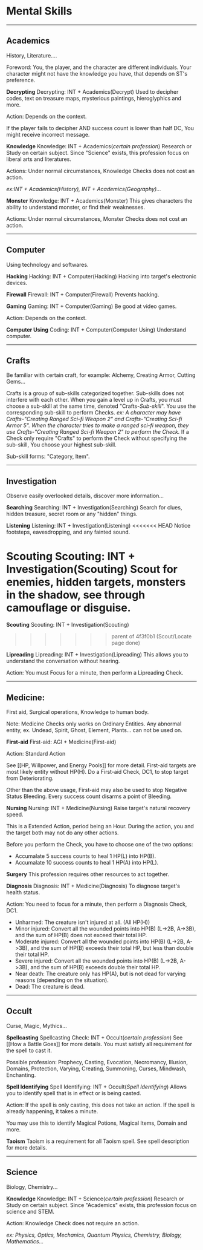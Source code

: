 # Mental Skills
---

## Academics
History, Literature....

Foreword: You, the player, and the character are different individuals. Your character might not have the knowledge you have, that depends on ST's preference.


**Decrypting**
Decrypting: INT + Academics(Decrypt)
Used to decipher codes, text on treasure maps, mysterious paintings, hieroglyphics and more.

Action: Depends on the context.

If the player fails to decipher AND success count is lower than half DC, You might receive incorrect message.


**Knowledge**
Knowledge: INT + Academics(*certain profession*)
Research or Study on certain subject. Since "Science" exists, this profession focus on liberal arts and literatures.

Actions: Under normal circumstances, Knowledge Checks does not cost an action.

*ex:INT + Academics(History), INT + Academics(Geography)...*

**Monster**
Knowledge: INT + Academics(Monster)
This gives characters the ability to understand monster, or find their weaknesses.

Actions: Under normal circumstances, Monster Checks does not cost an action.

---

## Computer
Using technology and softwares.

**Hacking**
Hacking: INT + Computer(Hacking)
Hacking into target's electronic devices.

**Firewall**
Firewall: INT + Computer(Firewall)
Prevents hacking.

**Gaming**
Gaming: INT + Computer(Gaming)
Be good at video games.

Action: Depends on the context.

**Computer Using**
Coding: INT + Computer(Computer Using)
Understand computer.


---

## Crafts
Be familiar with certain craft, for example: Alchemy, Creating Armor, Cutting Gems...

Crafts is a group of sub-skills categorized together. Sub-skills does not interfere with each other.
When you gain a level up in Crafts, you must choose a sub-skill at the same time, denoted "Crafts-*Sub-skill*". You use the corresponding sub-skill to perform Checks.
*ex: A character may have Crafts-"Creating Ranged Sci-fi Weapon 2" and Crafts-"Creating Sci-fi Armor 5". When the character tries to make a ranged sci-fi weapon, they use Crafts-"Creating Ranged Sci-fi Weapon 2" to perform the Check.*
If a Check only require "Crafts" to perform the Check without specifying the sub-skill, You choose your highest sub-skill.  

Sub-skill forms: "Category, Item".

---

## Investigation
Observe easily overlooked details, discover more information...

**Searching**
Searching: INT + Investigation(Searching)
Search for clues, hidden treasure, secret room or any "hidden" things.

**Listening**
Listening: INT + Investigation(Listening)
<<<<<<< HEAD
Notice footsteps, eavesdropping, and any fainted sound.

**Scouting**
Scouting: INT + Investigation(Scouting)
Scout for enemies, hidden targets, monsters in the shadow, see through camouflage or disguise.
=======

**Scouting**
Scouting: INT + Investigation(Scouting)
>>>>>>> parent of 4f3f0b1 (Scout/Locate page done)

**Lipreading**
Lipreading: INT + Investigation(Lipreading)
This allows you to understand the conversation without hearing.

Action: You must Focus for a minute, then perform a Lipreading Check.

---

## Medicine:
First aid, Surgical operations, Knowledge to human body.

Note: Medicine Checks only works on Ordinary Entities. Any abnormal entity, ex. Undead, Spirit, Ghost, Element, Plants... can not be used on.


**First-aid**
First-aid: AGI + Medicine(First-aid)

Action: Standard Action

See [[HP, Willpower, and Energy Pools]] for more detail. First-aid targets are most likely entity without HP(H). Do a First-aid Check, DC1, to stop target from Deteriorating.

Other than the above usage, First-aid may also be used to stop Negative Status Bleeding. Every success count disarms a point of Bleeding.

**Nursing**
Nursing: INT + Medicine(Nursing)
Raise target's natural recovery speed.

This is a Extended Action, period being an Hour. During the action, you and the target both may not do any other actions.

Before you perform the Check, you have to choose one of the two options:
- Accumalate 5 success counts to heal 1 HP(L) into HP(B).
- Accumalate 10 success counts to heal 1 HP(A) into HP(L).

**Surgery**
This profession requires other resources to act together.


**Diagnosis**
Diagnosis: INT + Medicine(Diagnosis)
To diagnose target's health status.

Action: You need to focus for a minute, then perform a Diagnosis Check, DC1.

- Unharmed: The creature isn't injured at all. (All HP(H))
- Minor injured: Convert all the wounded points into HP(B) (L->2B, A->3B), and the sum of HP(B) does not exceed their total HP.
- Moderate injured: Convert all the wounded points into HP(B) (L->2B, A->3B), and the sum of HP(B) exceeds their total HP, but less than double their total HP.
- Severe injured: Convert all the wounded points into HP(B) (L->2B, A->3B), and the sum of HP(B) exceeds double their total HP.
- Near death: The creature only has HP(A), but is not dead for varying reasons (depending on the situation).
- Dead: The creature is dead.



---

## Occult
Curse, Magic, Mythics...

**Spellcasting**
Spellcasting Check: INT + Occult(*certain profession*)
See [[How a Battle Goes]] for more details.
You must satisfy all requirement for the spell to cast it.

Possible profession: Prophecy, Casting, Evocation, Necromancy, Illusion, Domains, Protection, Varying, Creating, Summoning, Curses, Mindwash, Enchanting.

**Spell Identifying**
Spell Identifying: INT + Occult(*Spell Identifying*)
Allows you to identify spell that is in effect or is being casted.

Action: If the spell is only casting, this does not take an action. If the spell is already happening, it takes a minute.

You may use this to identify Magical Potions, Magical Items, Domain and more. 

**Taoism**
Taoism is a requirement for all Taoism spell.
See spell description for more details.

---

## Science
Biology, Chemistry...

**Knowledge**
Knowledge: INT + Science(*certain profession*)
Research or Study on certain subject. Since "Academics" exists, this profession focus on science and STEM.

Action: Knowledge Check does not require an action.

*ex: Physics, Optics, Mechanics, Quantum Physics, Chemistry, Biology, Mathematics...*

